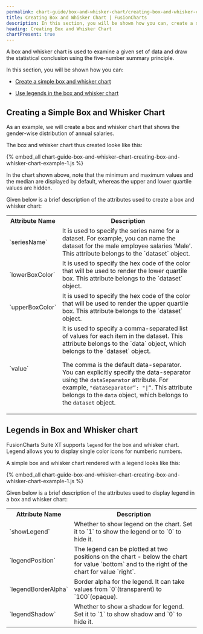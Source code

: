 ```yaml
---
permalink: chart-guide/box-and-whisker-chart/creating-box-and-whisker-chart.html
title: Creating Box and Whisker Chart | FusionCharts
description: In this section, you will be shown how you can, create a simple box and whisker chart and use legends in the box and whisker chart.
heading: Creating Box and Whisker Chart
chartPresent: true
---
```


A box and whisker chart is used to examine a given set of data and draw the statistical conclusion using the five-number summary principle.

In this section, you will be shown how you can:

* <a href="/chart-guide/box-and-whisker-chart/creating-box-and-whisker-chart.html#creating-a-simple-box-and-whisker-chart">Create a simple box and whisker chart</a>

* <a href="/chart-guide/box-and-whisker-chart/creating-box-and-whisker-chart.html#legends-in-box-and-whisker-chart">Use legends in the box and whisker chart</a>


## Creating a Simple Box and Whisker Chart

As an example, we will create a box and whisker chart that shows the gender-wise distribution of annual salaries.

The box and whisker chart thus created looke like this:

{% embed_all chart-guide-box-and-whisker-chart-creating-box-and-whisker-chart-example-1.js %}

In the chart shown above, note that the minimum and maximum values and the median are displayed by default, whereas the upper and lower quartile values are hidden.

Given below is a brief description of the attributes used to create a box and whisker chart:

<table>
  <tr>
    <th>Attribute Name</th>
    <th>Description</th>
  </tr>
  <tr>
    <td>`seriesName`</td>
    <td>It is used to specify the series name for a dataset. For example, you can name the dataset for the male employee salaries ‘Male’. This attribute belongs to the `dataset` object.</td>
  </tr>
  <tr>
    <td>`lowerBoxColor`</td>
    <td>It is used to specify the hex code of the color that will be used to render the lower quartile box. This attribute belongs to the `dataset` object.</td>
  </tr>
  <tr>
    <td>`upperBoxColor`</td>
    <td>It is used to specify the hex code of the color that will be used to render the upper quartile box. This attribute belongs to the `dataset` object.</td>
  </tr>
  <tr>
    <td>`value`</td>
    <td>It is used to specify a comma-separated list of values for each item in the dataset. This attribute belongs to the `data` object, which belongs to the `dataset` object.

The comma is the default data-separator. You can explicitly specify the data-separator using the `dataSeparator` attribute. For example, `"dataSeparator”: "|”`. This attribute belongs to the `data` object, which belongs to the `dataset` object.</td>
  </tr>
</table>


## Legends in Box and Whisker chart

FusionCharts Suite XT supports `legend` for the box and whisker chart. Legend allows you to display single color icons for numberic numbers.

A simple box and whisker chart rendered with a legend looks like this:

{% embed_all chart-guide-box-and-whisker-chart-creating-box-and-whisker-chart-example-1.js %}

Given below is a brief description of the attributes used to display legend in a box and whisker chart:

<table>
  <tr>
    <th>Attribute Name</th>
    <th>Description</th>
  </tr>
  <tr>
    <td>`showLegend`</td>
    <td>Whether to show legend on the chart. Set it to `1` to show the legend or to `0` to hide it.</td>
  </tr>
  <tr>
    <td>`legendPosition`</td>
    <td>The legend can be plotted at two positions on the chart - below the chart for value `bottom` and to the right of the chart for value `right`.</td>
  </tr>
  <tr>
    <td>`legendBorderAlpha`</td>
    <td>Border alpha for the legend. It can take values from `0`(transparent) to `100`(opaque).</td>
  </tr>
  <tr>
    <td>`legendShadow`</td>
    <td>Whether to show a shadow for legend. Set it to `1` to show shadow and `0` to hide it.</td>
  </tr>
</table>